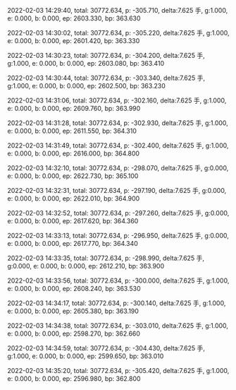 2022-02-03 14:29:40, total: 30772.634, p: -305.710, delta:7.625 手, g:1.000, e: 0.000, b: 0.000, ep: 2603.330, bp: 363.630

2022-02-03 14:30:02, total: 30772.634, p: -305.220, delta:7.625 手, g:1.000, e: 0.000, b: 0.000, ep: 2601.420, bp: 363.330

2022-02-03 14:30:23, total: 30772.634, p: -304.200, delta:7.625 手, g:1.000, e: 0.000, b: 0.000, ep: 2603.080, bp: 363.410

2022-02-03 14:30:44, total: 30772.634, p: -303.340, delta:7.625 手, g:1.000, e: 0.000, b: 0.000, ep: 2602.500, bp: 363.230

2022-02-03 14:31:06, total: 30772.634, p: -302.160, delta:7.625 手, g:1.000, e: 0.000, b: 0.000, ep: 2609.760, bp: 363.990

2022-02-03 14:31:28, total: 30772.634, p: -302.930, delta:7.625 手, g:1.000, e: 0.000, b: 0.000, ep: 2611.550, bp: 364.310

2022-02-03 14:31:49, total: 30772.634, p: -302.400, delta:7.625 手, g:1.000, e: 0.000, b: 0.000, ep: 2616.000, bp: 364.800

2022-02-03 14:32:10, total: 30772.634, p: -298.070, delta:7.625 手, g:0.000, e: 0.000, b: 0.000, ep: 2622.730, bp: 365.100

2022-02-03 14:32:31, total: 30772.634, p: -297.190, delta:7.625 手, g:0.000, e: 0.000, b: 0.000, ep: 2622.010, bp: 364.900

2022-02-03 14:32:52, total: 30772.634, p: -297.260, delta:7.625 手, g:0.000, e: 0.000, b: 0.000, ep: 2617.620, bp: 364.360

2022-02-03 14:33:13, total: 30772.634, p: -296.950, delta:7.625 手, g:0.000, e: 0.000, b: 0.000, ep: 2617.770, bp: 364.340

2022-02-03 14:33:35, total: 30772.634, p: -298.990, delta:7.625 手, g:0.000, e: 0.000, b: 0.000, ep: 2612.210, bp: 363.900

2022-02-03 14:33:56, total: 30772.634, p: -300.000, delta:7.625 手, g:1.000, e: 0.000, b: 0.000, ep: 2608.240, bp: 363.530

2022-02-03 14:34:17, total: 30772.634, p: -300.140, delta:7.625 手, g:1.000, e: 0.000, b: 0.000, ep: 2605.380, bp: 363.190

2022-02-03 14:34:38, total: 30772.634, p: -303.010, delta:7.625 手, g:1.000, e: 0.000, b: 0.000, ep: 2598.270, bp: 362.660

2022-02-03 14:34:59, total: 30772.634, p: -304.430, delta:7.625 手, g:1.000, e: 0.000, b: 0.000, ep: 2599.650, bp: 363.010

2022-02-03 14:35:20, total: 30772.634, p: -305.420, delta:7.625 手, g:1.000, e: 0.000, b: 0.000, ep: 2596.980, bp: 362.800